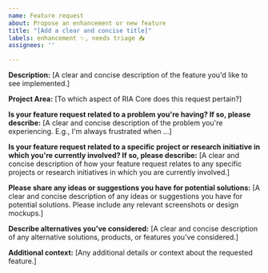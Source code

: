 ```yaml
---
name: Feature request
about: Propose an enhancement or new feature
title: "[Add a clear and concise title]"
labels: enhancement ✨, needs triage 📥
assignees: ''

---
```


<!-- Thank you for submitting a feature request. We value your feedback. Before proceeding with a new issue, 
please take a moment to review the issue tracker for any existing requests related to the same feature.

Please be aware that RIA Core serves as the open-source core of a broader software engineering initiative. 
The feature you're requesting might already be available within [RIA Hub](https://riahub.ai/) or through 
an alternative Qoherent solution. In such cases, during our triaging process, we will provide any relevant 
information in the issue comments and label the request with `wont fix ❌`. -->

**Description:**
[A clear and concise description of the feature you'd like to see implemented.]


**Project Area:**
[To which aspect of RIA Core does this request pertain?]


**Is your feature request related to a problem you're having? If so, please describe:**
[A clear and concise description of the problem you're experiencing. E.g., I'm always frustrated when ...]


**Is your feature request related to a specific project or research initiative in which you're currently involved?
If so, please describe:**
[A clear and concise description of how your feature request relates to any specific projects or research 
initiatives in which you are currently involved.]


**Please share any ideas or suggestions you have for potential solutions:**
[A clear and concise description of any ideas or suggestions you have for potential solutions. Please include any 
relevant screenshots or design mockups.]


**Describe alternatives you've considered:**
[A clear and concise description of any alternative solutions, products, or features you've considered.]


**Additional context:**
[Any additional details or context about the requested feature.]


<!-- Once your bug report has been submitted, it will be triaged by an authorized Qoherent team member. Please wait 
for the issue to be triaged before starting development. This is to ensure your efforts are focused effectively. 
Thank you for your patience and understanding. -->
